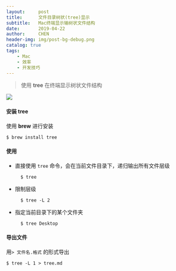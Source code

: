 ```yaml
---
layout:     post
title:      文件目录树状(tree)显示
subtitle:   Mac终端显示输树状文件结构
date:       2019-04-22
author:     CHEN
header-img: img/post-bg-debug.png
catalog: true
tags:
    - Mac
    - 效率
    - 开发技巧
---
```


> 使用 **tree** 在终端显示树状文件结构

![](https://ws3.sinaimg.cn/large/006tNc79ly1g2bi9blq0xj31i00u0ag1.jpg)



#### 安装 tree
使用 **brew** 进行安装

	$ brew install tree

#### 使用
- 直接使用 `tree` 命令，会在当前文件目录下，递归输出所有文件层级
	
		$ tree

- 限制层级

		$ tree -L 2

- 指定当前目录下的某个文件夹

		$ tree Desktop
	
#### 导出文件  
用`> 文件名.格式` 的形式导出

```w
$ tree -L 1 > tree.md
```
